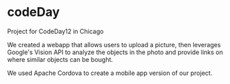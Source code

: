 # codeDay
Project for CodeDay12 in Chicago

We created a webapp that allows users to upload a picture, then leverages Google's Vision API to analyze the objects in the photo and provide links on where similar objects can be bought. 

We used Apache Cordova to create a mobile app version of our project. 




